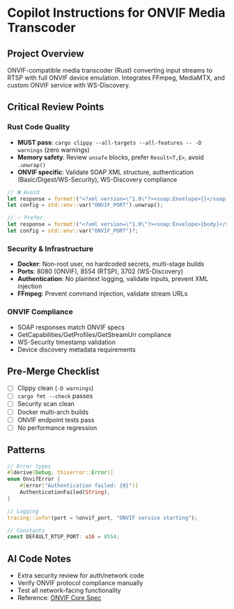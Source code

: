 # Copilot Instructions for ONVIF Media Transcoder

## Project Overview

ONVIF-compatible media transcoder (Rust) converting input streams to RTSP with full ONVIF device emulation.
Integrates FFmpeg, MediaMTX, and custom ONVIF service with WS-Discovery.

## Critical Review Points

### Rust Code Quality

- **MUST pass**: `cargo clippy --all-targets --all-features -- -D warnings` (zero warnings)
- **Memory safety**: Review `unsafe` blocks, prefer `Result<T,E>`, avoid `.unwrap()`
- **ONVIF specific**: Validate SOAP XML structure, authentication (Basic/Digest/WS-Security), WS-Discovery compliance

```rust
// ❌ Avoid
let response = format!("<?xml version=\"1.0\"?><soap:Envelope>{}</soap:Envelope>", body);
let config = std::env::var("ONVIF_PORT").unwrap();

// ✅ Prefer  
let response = format!("<?xml version=\"1.0\"?><soap:Envelope>{body}</soap:Envelope>");
let config = std::env::var("ONVIF_PORT")?;
```

### Security & Infrastructure

- **Docker**: Non-root user, no hardcoded secrets, multi-stage builds
- **Ports**: 8080 (ONVIF), 8554 (RTSP), 3702 (WS-Discovery)
- **Authentication**: No plaintext logging, validate inputs, prevent XML injection
- **FFmpeg**: Prevent command injection, validate stream URLs

### ONVIF Compliance

- SOAP responses match ONVIF specs
- GetCapabilities/GetProfiles/GetStreamUri compliance
- WS-Security timestamp validation
- Device discovery metadata requirements

## Pre-Merge Checklist

- [ ] Clippy clean (`-D warnings`)
- [ ] `cargo fmt --check` passes
- [ ] Security scan clean
- [ ] Docker multi-arch builds
- [ ] ONVIF endpoint tests pass
- [ ] No performance regression

## Patterns

```rust
// Error types
#[derive(Debug, thiserror::Error)]
enum OnvifError {
    #[error("Authentication failed: {0}")]
    AuthenticationFailed(String),
}

// Logging
tracing::info!(port = %onvif_port, "ONVIF service starting");

// Constants
const DEFAULT_RTSP_PORT: u16 = 8554;
```

## AI Code Notes

- Extra security review for auth/network code
- Verify ONVIF protocol compliance manually
- Test all network-facing functionality
- Reference: [ONVIF Core Spec](https://www.onvif.org/specs/core/ONVIF-Core-Specification.pdf)
